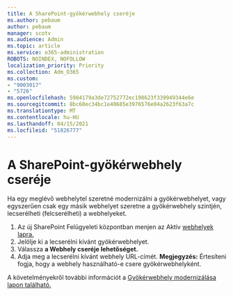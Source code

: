 ```yaml
---
title: A SharePoint-gyökérwebhely cseréje
ms.author: pebaum
author: pebaum
manager: scotv
ms.audience: Admin
ms.topic: article
ms.service: o365-administration
ROBOTS: NOINDEX, NOFOLLOW
localization_priority: Priority
ms.collection: Adm_O365
ms.custom:
- "9003017"
- "5726"
ms.openlocfilehash: 5984179a3de72752772ec198623f339949344e6e
ms.sourcegitcommit: 8bc60ec34bc1e40685e3976576e04a2623f63a7c
ms.translationtype: MT
ms.contentlocale: hu-HU
ms.lasthandoff: 04/15/2021
ms.locfileid: "51826777"
---
```

# <a name="replace-the-sharepoint-root-site"></a>A SharePoint-gyökérwebhely cseréje
Ha egy meglévő webhelytel szeretné modernizálni a gyökérwebhelyet, vagy egyszerűen csak egy másik webhelyet szeretne a gyökérwebhely szintjén, lecserélheti (felcserélheti) a webhelyeket.

1. Az új SharePoint Felügyeleti központban menjen az Aktív [webhelyek lapra.](https://admin.microsoft.com/sharepoint?page=siteManagement&modern=true)
2. Jelölje ki a lecserélni kívánt gyökérwebhelyet.
3. Válassza **a Webhely cseréje lehetőséget.**
4. Adja meg a lecserélni kívánt webhely URL-címét. **Megjegyzés:** Értesíteni fogja, hogy a webhely használható-e csere gyökérwebhelyként.

A követelményekről további információt a [Gyökérwebhely modernizálása lapon található.](https://docs.microsoft.com/sharepoint/modern-root-site)

